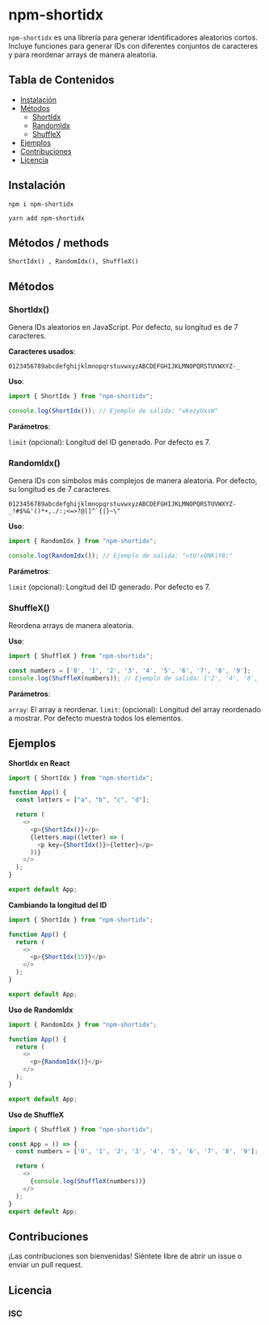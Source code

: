 # npm-shortidx

`npm-shortidx` es una librería para generar identificadores aleatorios cortos. Incluye funciones para generar IDs con diferentes conjuntos de caracteres y para reordenar arrays de manera aleatoria.

## Tabla de Contenidos

- [Instalación](#instalación)
- [Métodos](#métodos)
  - [ShortIdx](#shortidx)
  - [RandomIdx](#randomidx)
  - [ShuffleX](#shufflex)
- [Ejemplos](#ejemplos)
- [Contribuciones](#contribuciones)
- [Licencia](#licencia)

## Instalación 

```
npm i npm-shortidx
```
```
yarn add npm-shortidx
```

## Métodos / methods
```
ShortIdx() , RandomIdx(), ShuffleX()
```

## Métodos

### ShortIdx()

Genera IDs aleatorios en JavaScript. Por defecto, su longitud es de 7 caracteres.

**Caracteres usados**:


```
0123456789abcdefghijklmnopqrstuvwxyzABCDEFGHIJKLMNOPQRSTUVWXYZ-_
```


**Uso**:

```javascript
import { ShortIdx } from "npm-shortidx";

console.log(ShortIdx()); // Ejemplo de salida: "wkezyUxsW"
```
**Parámetros**:

`limit` (opcional): Longitud del ID generado. Por defecto es 7.

### RandomIdx()

Genera IDs con símbolos más complejos de manera aleatoria. Por defecto, su longitud es de 7 caracteres.

```
0123456789abcdefghijklmnopqrstuvwxyzABCDEFGHIJKLMNOPQRSTUVWXYZ-_!#$%&'()*+,./:;<=>?@[]^`{|}~\"
```
**Uso**:

```javascript
import { RandomIdx } from "npm-shortidx";

console.log(RandomIdx()); // Ejemplo de salida: "<tU!xQNK|Y8;"
```

**Parámetros**:

`limit` (opcional): Longitud del ID generado. Por defecto es 7.

### ShuffleX()

Reordena arrays de manera aleatoria.

**Uso**:

```javascript
import { ShuffleX } from "npm-shortidx";

const numbers = ['0', '1', '2', '3', '4', '5', '6', '7', '8', '9'];
console.log(ShuffleX(numbers)); // Ejemplo de salida: ['2', '4', '8', '5', '1', '9', '7', '6', '3', '0']
```

**Parámetros**:

`array`: El array a reordenar.
`limit`: (opcional): Longitud del array reordenado a mostrar. Por defecto muestra todos los elementos.

## Ejemplos
**ShortIdx en React**

```javascript
import { ShortIdx } from "npm-shortidx";

function App() {
  const letters = ["a", "b", "c", "d"];

  return (
    <>
      <p>{ShortIdx()}</p>
      {letters.map((letter) => (
        <p key={ShortIdx()}>{letter}</p>
      ))}
    </>
  );
}

export default App;
```

**Cambiando la longitud del ID**

```javascript
import { ShortIdx } from "npm-shortidx";

function App() {
  return (
    <>
      <p>{ShortIdx(15)}</p>
    </>
  );
}

export default App;

```

**Uso de RandomIdx**

```javascript
import { RandomIdx } from "npm-shortidx";

function App() {
  return (
    <>
      <p>{RandomIdx()}</p>
    </>
  );
}

export default App;

```

**Uso de ShuffleX**

```javascript
import { ShuffleX } from "npm-shortidx";

const App = () => {
  const numbers = ['0', '1', '2', '3', '4', '5', '6', '7', '8', '9'];

  return (
    <>
      {console.log(ShuffleX(numbers))}
    </>
  );
}
export default App;

```

## Contribuciones
¡Las contribuciones son bienvenidas! Siéntete libre de abrir un issue o enviar un pull request.


## Licencia

### ISC
